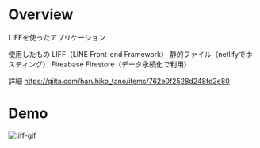 # Overview
LIFFを使ったアプリケーション

使用したもの
LIFF（LINE Front-end Framework）
静的ファイル（netlifyでホスティング）
Fireabase Firestore（データ永続化で利用）

詳細
https://qiita.com/haruhiko_tano/items/762e0f2528d248fd2e80

# Demo

![liff-gif](https://user-images.githubusercontent.com/31819012/68139056-d369fc00-ff6c-11e9-95f5-61201b06b0f1.gif)
